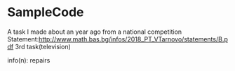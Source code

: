 # SampleCode
A task I made about an year ago from a national competition
Statement:http://www.math.bas.bg/infos/2018_PT_VTarnovo/statements/B.pdf
3rd task(television)

info(n):
repairs

